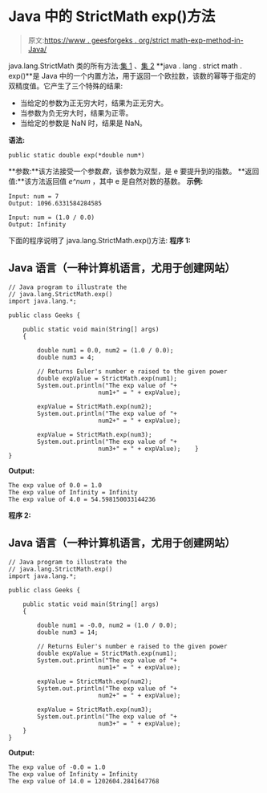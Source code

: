 # Java 中的 StrictMath exp()方法

> 原文:[https://www . geesforgeks . org/strict math-exp-method-in-Java/](https://www.geeksforgeeks.org/strictmath-exp-method-in-java/)

java.lang.StrictMath 类的所有方法:[集 1](https://www.geeksforgeeks.org/java-lang-strictmath-class-java-set-1/) 、[集 2](https://www.geeksforgeeks.org/java-lang-strictmath-class-java-set-2/)
**java . lang . strict math . exp()**是 Java 中的一个内置方法，用于返回一个欧拉数，该数的幂等于指定的双精度值。它产生了三个特殊的结果:

*   当给定的参数为正无穷大时，结果为正无穷大。
*   当参数为负无穷大时，结果为正零。
*   当给定的参数是 NaN 时，结果是 NaN。

**语法:**

```
public static double exp(*double num*)
```

**参数:**该方法接受一个参数*数*，该参数为双型，是 e 要提升到的指数。
**返回值:**该方法返回值 *e^num* ，其中 e 是自然对数的基数。
**示例:**

```
Input: num = 7
Output: 1096.6331584284585

Input: num = (1.0 / 0.0)
Output: Infinity
```

下面的程序说明了 java.lang.StrictMath.exp()方法:
**程序 1:**

## Java 语言（一种计算机语言，尤用于创建网站）

```
// Java program to illustrate the
// java.lang.StrictMath.exp()
import java.lang.*;

public class Geeks {

    public static void main(String[] args)
    {

        double num1 = 0.0, num2 = (1.0 / 0.0);
        double num3 = 4;

        // Returns Euler's number e raised to the given power
        double expValue = StrictMath.exp(num1);
        System.out.println("The exp value of "+
                         num1+" = " + expValue);

        expValue = StrictMath.exp(num2);
        System.out.println("The exp value of "+
                         num2+" = " + expValue);

        expValue = StrictMath.exp(num3);
        System.out.println("The exp value of "+
                         num3+" = " + expValue);    }
}
```

**Output:** 

```
The exp value of 0.0 = 1.0
The exp value of Infinity = Infinity
The exp value of 4.0 = 54.598150033144236
```

**程序 2:**

## Java 语言（一种计算机语言，尤用于创建网站）

```
// Java program to illustrate the
// java.lang.StrictMath.exp()
import java.lang.*;

public class Geeks {

    public static void main(String[] args)
    {

        double num1 = -0.0, num2 = (1.0 / 0.0);
        double num3 = 14;

        // Returns Euler's number e raised to the given power
        double expValue = StrictMath.exp(num1);
        System.out.println("The exp value of "+
                         num1+" = " + expValue);

        expValue = StrictMath.exp(num2);
        System.out.println("The exp value of "+
                         num2+" = " + expValue);

        expValue = StrictMath.exp(num3);
        System.out.println("The exp value of "+
                         num3+" = " + expValue);
    }
}
```

**Output:** 

```
The exp value of -0.0 = 1.0
The exp value of Infinity = Infinity
The exp value of 14.0 = 1202604.2841647768
```